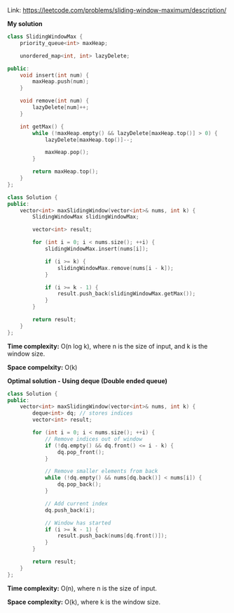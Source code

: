 Link: https://leetcode.com/problems/sliding-window-maximum/description/

**My solution**

```cpp
class SlidingWindowMax {
    priority_queue<int> maxHeap;

    unordered_map<int, int> lazyDelete;

public:
    void insert(int num) { 
        maxHeap.push(num); 
    }

    void remove(int num) { 
        lazyDelete[num]++; 
    }

    int getMax() {
        while (!maxHeap.empty() && lazyDelete[maxHeap.top()] > 0) {
            lazyDelete[maxHeap.top()]--;

            maxHeap.pop();
        }

        return maxHeap.top();
    }
};

class Solution {
public:
    vector<int> maxSlidingWindow(vector<int>& nums, int k) {
        SlidingWindowMax slidingWindowMax;

        vector<int> result;

        for (int i = 0; i < nums.size(); ++i) {
            slidingWindowMax.insert(nums[i]);

            if (i >= k) {
                slidingWindowMax.remove(nums[i - k]);
            }

            if (i >= k - 1) {
                result.push_back(slidingWindowMax.getMax());
            }
        }

        return result;
    }
};
```

**Time complexity:** O(n log k), where n is the size of input, and k is the window size.

**Space compelxity:** O(k)

**Optimal solution - Using deque (Double ended queue)**

```cpp
class Solution {
public:
    vector<int> maxSlidingWindow(vector<int>& nums, int k) {
        deque<int> dq; // stores indices
        vector<int> result;

        for (int i = 0; i < nums.size(); ++i) {
            // Remove indices out of window
            if (!dq.empty() && dq.front() <= i - k) {
                dq.pop_front();
            }

            // Remove smaller elements from back
            while (!dq.empty() && nums[dq.back()] < nums[i]) {
                dq.pop_back();
            }

            // Add current index
            dq.push_back(i);

            // Window has started
            if (i >= k - 1) {
                result.push_back(nums[dq.front()]);
            }
        }

        return result;
    }
};
```

**Time complexity:** O(n), where n is the size of input.

**Space complexity:** O(k), where k is the window size.
